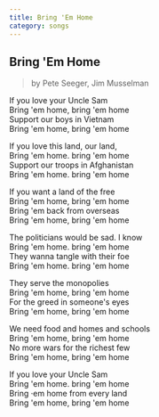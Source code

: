 ```yaml
---
title: Bring 'Em Home
category: songs
---
```

## Bring 'Em Home

> by Pete Seeger, Jim Musselman

If you love your Uncle Sam  
Bring 'em home, bring 'em home  
Support our boys in Vietnam  
Bring 'em home, bring 'em home

If you love this land, our land,  
Bring 'em home. bring 'em home  
Support our troops in Afghanistan  
Bring 'em home. bring 'em home

If you want a land of the free  
Bring 'em home, bring 'em home  
Bring 'em back from overseas  
Bring 'em home, bring 'em home

The politicians would be sad. I know  
Bring 'em home. bring 'em home  
They wanna tangle with their foe  
Bring 'em home. bring 'em home

They serve the monopolies  
Bring 'em home, bring 'em home  
For the greed in someone's eyes  
Bring 'em home, bring 'em home

We need food and homes and schools  
Bring 'em home, bring 'em home  
No more wars for the richest few  
Bring 'em home, bring 'em home

If you love your Uncle Sam  
Bring 'em home. bring 'em home  
Bring ·em home from every land  
Bring 'em home, bring 'em home
